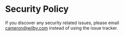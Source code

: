 # Security Policy

If you discover any security related issues, please email cameron@wilby.com instead of using the issue tracker.
